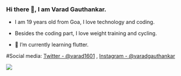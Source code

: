 ### Hi there 👋, I am Varad Gauthankar.

* I am 19 years old from Goa, I love technology and coding. 
* Besides the coding part, I love weight training and cycling.

* 🌱 I’m currently learning flutter. 

#Social media:
[Twitter - @varad1601](https://twitter.com/varad1601) , [Instagram - @varadgauthankar](https://instagram.com/varadgauthanakr)

<img src="https://github-readme-stats.vercel.app/api?username=varad1601&&show_icons=true&title_color=ffffff&icon_color=bb2acf&text_color=daf7dc&bg_color=191919">

<!--
**varad1601/varad1601** is a ✨ _special_ ✨ repository because its `README.md` (this file) appears on your GitHub profile.

Here are some ideas to get you started:

- 🔭 I’m currently working on ...
- 🌱 I’m currently learning ...
- 👯 I’m looking to collaborate on ...
- 🤔 I’m looking for help with ...
- 💬 Ask me about ...
- 📫 How to reach me: ...
- 😄 Pronouns: ...
- ⚡ Fun fact: ...
-->
